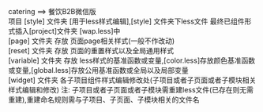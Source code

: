 catering ==> 餐饮B2B微信版
<br/>
项目 [style] 文件夹 [用于less样式编辑],[style] 文件夹下less文件 最终已组件形式插入[project]文件夹 [wap.less]中
<br/>
[page] 文件夹 存放 页面page相关样式(一般不作改动)
<br/>
[reset] 文件夹 存放 页面的重置样式以及全局通用样式
<br/>
[variable] 文件夹 存放 less样式的基准函数或变量,[color.less]存放颜色基准函数或变量,[global.less]存放公用基准函数或全局以及局部变量
<br/>
[widget] 文件夹 各子项目组件样式编辑修改处(子项目或者子页面或者子模块相关样式编辑和修改)
注: 子项目或者子页面或者子模块需重建less文件(已存在则无需重建),重建命名规则需与子项目、子页面、子模块相关的文件名

